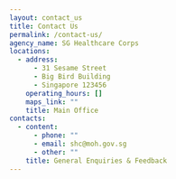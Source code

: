 ```yaml
---
layout: contact_us
title: Contact Us
permalink: /contact-us/
agency_name: SG Healthcare Corps
locations:
  - address:
      - 31 Sesame Street
      - Big Bird Building
      - Singapore 123456
    operating_hours: []
    maps_link: ""
    title: Main Office
contacts:
  - content:
      - phone: ""
      - email: shc@moh.gov.sg
      - other: ""
    title: General Enquiries & Feedback
---
```

